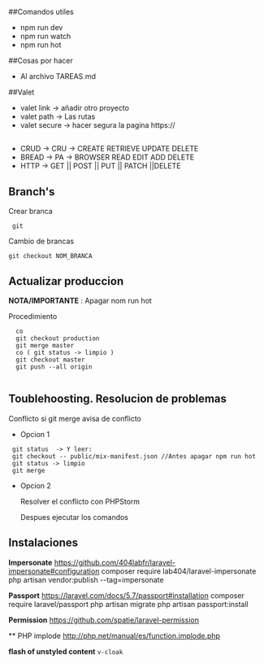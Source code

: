 ##Comandos utiles 
- npm run dev
- npm run watch 
- npm run hot 



##Cosas por hacer
- Al archivo TAREAS.md

##Valet
- valet link -> añadir otro proyecto
- valet path -> Las rutas 
- valet secure -> hacer segura la pagina https://

## 
- CRUD -> CRU -> CREATE RETRIEVE UPDATE DELETE
- BREAD -> PA -> BROWSER READ EDIT ADD DELETE
- HTTP -> GET || POST || PUT || PATCH ||DELETE
  
## Branch's
 
 Crear branca 
 
 ```
  git 
  ```
 
 Cambio de brancas
 
 ```
 git checkout NOM_BRANCA
 ```  
 
## Actualizar produccion
 
 **NOTA/IMPORTANTE** : Apagar nom run hot
 
 Procedimiento
 
 ```
   co
   git checkout production
   git merge master
   co ( git status -> limpio ) 
   git checkout master
   git push --all origin
    
   ```
 
 ## Toublehoosting. Resolucion de problemas  
 
 Conflicto si git merge avisa de conflicto
 
 - Opcion 1
 
 ```
  git status  -> Y leer:
  git checkout -- public/mix-manifest.json //Antes apagar npm run hot 
  git status -> limpio
  git merge 
  ```
 
 - Opcion 2
 
   Resolver el conflicto con PHPStorm  
   
   Despues ejecutar los comandos
  
  ## Instalaciones
   
  **Impersonate**
  https://github.com/404labfr/laravel-impersonate#configuration
composer require lab404/laravel-impersonate
php artisan vendor:publish --tag=impersonate

  **Passport**
  https://laravel.com/docs/5.7/passport#installation
composer require laravel/passport
php artisan migrate
php artisan passport:install

**Permission**
    https://github.com/spatie/laravel-permission


**
PHP implode
http://php.net/manual/es/function.implode.php

**flash of unstyled content**
``v-cloak``
